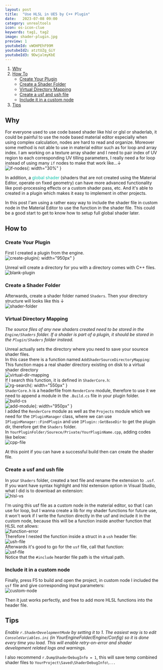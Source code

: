 ```yaml
---
layout: post
title:  "Use HLSL in UE5 by C++ Plugin"
date:   2023-07-08 09:00
category: unrealtools
icon: os-icon-clue
keywords: tag1, tag2
image: shader-plugin.jpg
preview: 1
youtubeId: vWOHPEhF99M
youtubeId2: atztUZg_GiY
youtubeId3: 9DwjalmyKbE
---
```


1. [Why](#why)
2. [How To](#how-to)
    - [Create Your Plugin](#create-your-plugin)
    - [Create a Shader Folder](#created-a-shader-folder)
    - [Virtual Directory Mapping](#virtual-directory-mapping)
    - [Create a usf and ush file](#create-a-usf-and-ush-file)
    - [Include it in a custom node](#include-it-in-a-custom-node)
3. [Tips](#tips)

       
    

## Why

For everyone used to use code based shader like hlsl or glsl or shaderlab, it could be painful to use the node based material editor especially when using complex calculation, nodes are hard to read and organize. 
Moreover some method is not able to use in material editor such as for loop and array index. 
I am working on a texture array shader and I need to pair index of UV region to each corresponding UV tilling parameters, I really need a for loop instead of using many `if` nodes to make that work like...↓ <br />
![if-nodes](/post-img/unrealtools/shader-plugin/if-nodes.png){: width="30%" } <br />

In addition, a <span style="color: #0fc2aa">global shader</span> (shaders that are not created using the Material Editor, operate on fixed geometry) can have more advanced functionality like post-processing effects or a custom shader pass, etc. And it's able to created in a plugin which makes it easy to implement in other projects.

In this post I'am using a rather easy way to include the shader file in custom node in the Material Editor to use the function in the shader file. This could be a good start to get to know how to setup full global shader later.

## How to
### Create Your Plugin

First I created a plugin from the engine. <br />
![create-plugin](/post-img/unrealtools/shader-plugin/create-plugin.jpg){: width="950px" } <br />

Unreal will create a directory for you with a directory comes with C++ files. <br />
![blank-plugin](/post-img/unrealtools/shader-plugin/blank-plugin.png) <br />


### Create a Shader Folder
Afterwards, create a shader folder named `Shaders`. Then your directory structure will looks like this ↓ <br />
![shader-folder](/post-img/unrealtools/shader-plugin/shader-folder.png) <br />

### Virtual Directory Mapping

*The source files of any new shaders created need to be stored in the `Engine/Shaders`  folder. If a shader is part of a plugin, it should be stored in the `Plugin/Shaders`  folder instead.*

Unreal actually sets the directory where you need to save your sourece shader files.<br />
In this case there is a function named `AddShaderSourceDirectoryMapping`:<br />
This function maps a real shader directory existing on disk to a virtual shader directory<br />
![virtual-dir-mapping](/post-img/unrealtools/shader-plugin/virtual-dir-mapping.png) <br />
If I search this function, it is defined in `ShaderCore.h`:<br />
![rg-search](/post-img/unrealtools/shader-plugin/rg-search.png){: width="550px" } <br />
`ShaderCore.h` is a headerfile from `RenderCore` module, therefore to use it we need to append a module in the `.Build.cs` file in your plugin folder. <br />
![build-cs](/post-img/unrealtools/shader-plugin/build-cs.png) <br />
![add-module](/post-img/unrealtools/shader-plugin/add-module.png){: width="950px" } <br />
I added the `RenderCore` module as well as the `Projects` module which we need for the `IPluginManager` class, where we can use `IPluginManager::FindPlugin` and use `IPlugin::GetBaseDir` to get the plugin dir, therefore get the `Shaders` folder. <br />
In `YourPluginFolder/Sourece/Private/YourPluginName.cpp`, adding codes like below:<br />
![cpp-file](/post-img/unrealtools/shader-plugin/cpp-file.png)<br />

At this point if you can have a successful build then can create the shader file.<br />

### Create a usf and ush file
In your `Shaders` folder, created a text file and rename the extension to `.usf`. <br />
If you want have syntax highlight and hlsl extension option in Visual Studio, what I did is to download an extension: <br />
![hlsl-vs](/post-img/unrealtools/shader-plugin/hlsl-vs.png)<br />

I'm using this usf file as a custom node in the material editor, so that I can use for loop, but I wanna create a lib for my shader functions for future use, it won't work if I write the function directly in the usf and include it in the custom node, because this will be a function inside another function that HLSL not allows:<br />
![function-error](/post-img/unrealtools/shader-plugin/function-erro.png)<br />
Therefore I nested the function inside a struct in a `ush` header file: <br />
![ush-file](/post-img/unrealtools/shader-plugin/ush-file.png)<br />
Afterwards it's good to go for the `usf` file, call that function:<br />
![usf-file](/post-img/unrealtools/shader-plugin/usf-file.png)<br />
Notice that the `#include` hearder file path is the virtual path.<br />

### Include it in a custom node
Finally, press F5 to build and open the project, in custom node I included the `usf` file and give corresponding input parameters:<br />
![custom-node](/post-img/unrealtools/shader-plugin/custom-node.png)<br />

Then it just works perfectly, and free to add more HLSL functions into the header file.<br /> 

<!--or etc.).-->


## Tips

*Enable `r.ShaderDevelopmentMode` by setting it to 1. The easiest way is to edit `ConsoleVariables.ini` (in YourEngineFolder/Engine/Config) so it is done every time you load. This will enable retry-on-error and shader development related logs and warnings.*<br /> 

I also recommend `r.DumpShaderDebugInfo = 1`, this will save temp combined shader files to `YourProject\Saved\ShaderDebugInfo\...` <br /> 


<br /> 

<br /> 

<br /> 